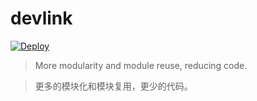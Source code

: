 # devlink
[![Deploy](https://github.com/developerlinks/devlink-server/actions/workflows/deploy.yml/badge.svg)](https://github.com/developerlinks/devlink-server/actions/workflows/deploy.yml)

> More modularity and module reuse, reducing code.

> 更多的模块化和模块复用，更少的代码。
